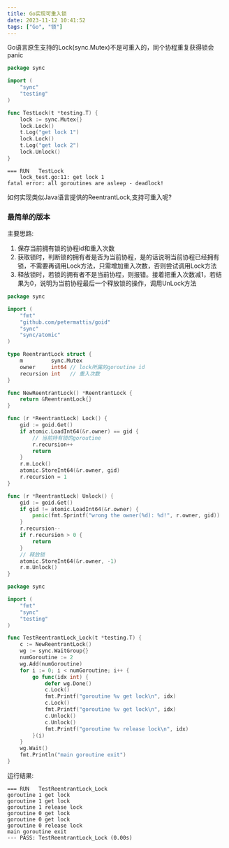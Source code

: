 ```yaml
---
title: Go实现可重入锁
date: 2023-11-12 10:41:52
tags: ["Go", "锁"]
---
```

Go语言原生支持的Lock(sync.Mutex)不是可重入的，同个协程重复获得锁会panic
```go
package sync

import (
	"sync"
	"testing"
)

func TestLock(t *testing.T) {
	lock := sync.Mutex{}
	lock.Lock()
	t.Log("get lock 1")
	lock.Lock()
	t.Log("get lock 2")
	lock.Unlock()
}
```
```
=== RUN   TestLock
    lock_test.go:11: get lock 1
fatal error: all goroutines are asleep - deadlock!
```
如何实现类似Java语言提供的ReentrantLock,支持可重入呢?
<!-- more -->

### 最简单的版本
主要思路:
1. 保存当前拥有锁的协程id和重入次数
2. 获取锁时，判断锁的拥有者是否为当前协程，是的话说明当前协程已经拥有锁，不需要再调用Lock方法，只需增加重入次数，否则尝试调用Lock方法
3. 释放锁时，若锁的拥有者不是当前协程，则报错。接着把重入次数减1，若结果为0，说明为当前协程最后一个释放锁的操作，调用UnLock方法
```go
package sync

import (
	"fmt"
	"github.com/petermattis/goid"
	"sync"
	"sync/atomic"
)

type ReentrantLock struct {
	m         sync.Mutex
	owner     int64 // lock所属的goroutine id
	recursion int   // 重入次数
}

func NewReentrantLock() *ReentrantLock {
	return &ReentrantLock{}
}

func (r *ReentrantLock) Lock() {
	gid := goid.Get()
	if atomic.LoadInt64(&r.owner) == gid {
		// 当前持有锁的goroutine
		r.recursion++
		return
	}
	r.m.Lock()
	atomic.StoreInt64(&r.owner, gid)
	r.recursion = 1
}

func (r *ReentrantLock) Unlock() {
	gid := goid.Get()
	if gid != atomic.LoadInt64(&r.owner) {
		panic(fmt.Sprintf("wrong the owner(%d): %d!", r.owner, gid))
	}
	r.recursion--
	if r.recursion > 0 {
		return
	}
	// 释放锁
	atomic.StoreInt64(&r.owner, -1)
	r.m.Unlock()
}

```

```go
package sync

import (
	"fmt"
	"sync"
	"testing"
)

func TestReentrantLock_Lock(t *testing.T) {
	c := NewReentrantLock()
	wg := sync.WaitGroup{}
	numGoroutine := 2
	wg.Add(numGoroutine)
	for i := 0; i < numGoroutine; i++ {
		go func(idx int) {
			defer wg.Done()
			c.Lock()
			fmt.Printf("goroutine %v get lock\n", idx)
			c.Lock()
			fmt.Printf("goroutine %v get lock\n", idx)
			c.Unlock()
			c.Unlock()
			fmt.Printf("goroutine %v release lock\n", idx)
		}(i)
	}
	wg.Wait()
	fmt.Println("main goroutine exit")
}
```
运行结果:
```
=== RUN   TestReentrantLock_Lock
goroutine 1 get lock
goroutine 1 get lock
goroutine 1 release lock
goroutine 0 get lock
goroutine 0 get lock
goroutine 0 release lock
main goroutine exit
--- PASS: TestReentrantLock_Lock (0.00s)
```